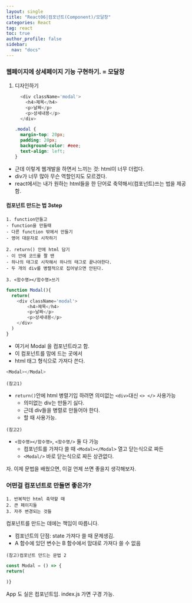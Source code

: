 ```yaml
---
layout: single
title: "React06|컴포넌트(Component)/모달창"
categories: React
tag: react
toc: true
author_profile: false
sidebar:
  nav: "docs"
---
```


### 웹페이지에 상세페이지 기능 구현하기. = 모달창

1. 디자인하기	
    ```js
      <div className='modal'>
        <h4>제목</h4>
        <p>날짜</p>
        <p>상세내용</p>
      </div>
    ```

    ```css
    .modal {
      margin-top: 20px;
      padding: 20px;
      background-color: #eee;
      text-align: left;
    }
    ```

- 근데 이렇게 웹개발을 하면서 느끼는 것: html이 너무 더럽다.
- div가 너무 많아 무슨 역할인지도 모르겠다.
- react에서는 내가 원하는 html들을 한 단어로 축약해서(컴포넌트)쓰는 법을 제공함.

#### 컴포넌트 만드는 법 3step
    1. function만들고
	- function을 만들때
	- 다른 function 밖에서 만들기
	- 영어 대문자로 시작하기

    2. return() 안에 html 담기
	- 이 안에 코드를 짤 땐
	- 하나의 태그로 시작해서 하나의 태그로 끝나야한다.
	- 두 개의 div를 병렬적으로 집어넣으면 안된다.
    
    3. <함수명></함수명>쓰기

```js
function Modal(){
  return(
    <div className='modal'>
        <h4>제목</h4>
        <p>날짜</p>
        <p>상세내용</p>
    </div>
  )
}
```
- 여기서 Modal 을 컴포넌트라고 함.
- 이 컴포넌트를 맘에 드는 곳에서
- html 태그 형식으로 가져다 쓴다.
```js
<Modal></Modal>
```


`(참고1)` 
- `return()`안에 html 병렬기입 하려면
  의미없는 `<div>`대신 `<> </>` 사용가능
  - 의미없는 div는 만들기 싫다.
  - 근데 div들을 병렬로 만들어야 한다.
  - 할 때 사용가능.


`(참고2)` 
- `<함수명></함수명>`, `<함수명/>` 둘 다 가능
  - 컴포넌트를 가져다 쓸 때
  `<Modal></Modal>`
  열고 닫는식으로 짜든
  - `<Modal/>` 바로 닫는식으로 짜든 상관없다.


자. 이제 문법을 배웠으면,
이걸 언제 쓰면 좋을지 생각해보자.
### 어떤걸 컴포넌트로 만들면 좋은가?
    1. 반복적인 html 축약할 때
    2. 큰 페이지들
    3. 자주 변경되는 것들

컴포넌트를 만드는 데에는 책임이 따릅니다.
- 컴포넌트의 단점: state 가져다 쓸 때 문제생김.
- A 함수에 있던 변수는 B 함수에서 맘대로 가져다 쓸 수 없음

`(참고)컴포넌트 만드는 문법 2`
```js
const Modal = () => {
return(

)}
```


App 도 실은 컴포넌트임. 
index.js 가면 <App><App/> 구경 가능.